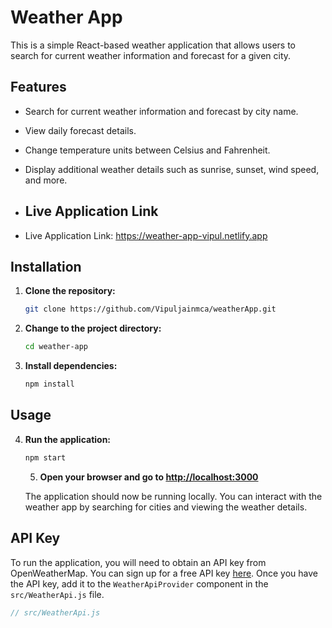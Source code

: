 # Weather App

This is a simple React-based weather application that allows users to search for current weather information and forecast for a given city.

## Features
- Search for current weather information and forecast by city name.
- View daily forecast details.
- Change temperature units between Celsius and Fahrenheit.
- Display additional weather details such as sunrise, sunset, wind speed, and more.

- ## Live Application Link
- Live Application Link:   https://weather-app-vipul.netlify.app

## Installation

1. **Clone the repository:**
    ```bash
    git clone https://github.com/Vipuljainmca/weatherApp.git
    ```

2. **Change to the project directory:**
    ```bash
    cd weather-app
    ```

3. **Install dependencies:**
    ```bash
    npm install
    ```

## Usage

4. **Run the application:**
    ```bash
    npm start
    ```

   5. **Open your browser and go to [http://localhost:3000](http://localhost:3000)**

    The application should now be running locally. You can interact with the weather app by searching for cities and viewing the weather details.

## API Key

To run the application, you will need to obtain an API key from OpenWeatherMap. You can sign up for a free API key [here](https://openweathermap.org/api). Once you have the API key, add it to the `WeatherApiProvider` component in the `src/WeatherApi.js` file.

```jsx
// src/WeatherApi.js


